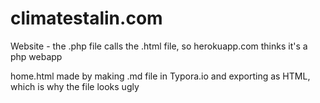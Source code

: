 # climatestalin.com

Website - the .php file calls the .html file, so herokuapp.com thinks it's a php webapp 

home.html made by making .md file in Typora.io and exporting as HTML, which is why the file looks ugly 